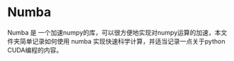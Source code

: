 # Numba

Numba 是 一个加速numpy的库，可以很方便地实现对numpy运算的加速，本文件夹简单记录如何使用 numba 实现快速科学计算，并适当记录一点关于python CUDA编程的内容。
